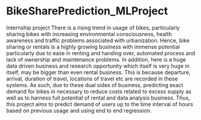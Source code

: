 # BikeSharePrediction_MLProject
Internship project
There is a rising trend in usage of bikes, particularly sharing bikes with increasing environmental consciousness, health awareness and traffic problems associated with urbanization. Hence, bike sharing or rentals is a highly growing business with immense potential particularly due to ease in renting and handing over, automated process and lack of ownership and maintenance problems. In addition, here is a huge data driven business and research opportunity which itself is very huge in itself, may be bigger than even rental business. This is because departure, arrival, duration of travel, locations of travel etc are recorded in these systems. As such, due to these dual sides of business, predicting exact demand for bikes in necessary to reduce costs related to excess supply as well as to harness full potential of rental and data analysis business. Thus, this project aims to predict demand of users up to the time interval of hours based on previous usage and using end to end regression.
